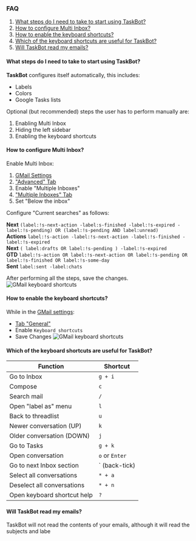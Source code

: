 ### FAQ
1. [What steps do I need to take to start using TaskBot?](/faq/#5)
2. [How to configure Multi Inbox?](/faq/#5)
3. [How to enable the keyboard shortcuts?](/faq/#5)
4. [Which of the keyboard shortcuts are useful for TaskBot?](/faq/#5)
5. [Will TaskBot read my emails?](/faq/#5)

#### What steps do I need to take to start using TaskBot?
**TaskBot** configures itself automatically, this includes:
* Labels
* Colors
* Google Tasks lists

Optional (but recommended) steps the user has to perform manually are:
1. Enabling Multi Inbox
2. Hiding the left sidebar
3. Enabling the keyboard shortcuts

#### How to configure Multi Inbox?
Enable Multi Inbox:
1.  [GMail Settings](https://mail.google.com/mail/u/0/#settings/general)
2.  ["Advanced" Tab](https://mail.google.com/mail/u/0/#settings/labs)
3.  Enable "Multiple Inboxes"
4.  ["Multiple Inboxes" Tab](https://mail.google.com/mail/u/0/#settings/lighttlist)
5.  Set "Below the inbox"

Configure "Current searches" as follows:

**Next** `(label:!s-next-action -label:s-finished -label:!s-expired -label:!s-pending) OR (label:!s-pending AND label:unread)`<br>
**Actions**  `label:!s-action -label:!s-next-action -label:!s-finished -label:!s-expired`<br>
**Next**  `( label:drafts OR label:!s-pending ) -label:!s-expired`<br>
**GTD**  `label:!s-action OR label:!s-next-action OR label:!s-pending OR label:!s-finished OR label:!s-some-day`<br>
**Sent**  `label:sent -label:chats`

After performing all the steps, save the changes.
![GMail keyboard shortcuts](/static/images/gmail-multi-inbox.png)

#### How to enable the keyboard shortcuts?
While in the [GMail settings](https://mail.google.com/mail/u/0/#settings/general):
 - [Tab "General"](https://mail.google.com/mail/u/0/#settings/general)
 - Enable `Keyboard shortcuts`
 - Save Changes
![GMail keyboard shortcuts](/static/images/gmail-keyboard.png)

#### Which of the keyboard shortcuts are useful for TaskBot?

| Function | Shortcut |
|--|--|
| Go to Inbox | `g + i` |
| Compose | `c` |
| Search mail | `/` |
| Open "label as" menu | `l` |
| Back to threadlist | `u` |
| Newer conversation (UP) | `k` |
| Older conversation (DOWN) | `j` |
| Go to Tasks | `g + k` |
| Open conversation | `o` or `Enter` |
| Go to next Inbox section | ` (back-tick) |
| Select all conversations | `* + a` |
| Deselect all conversations | `* + n` |
| Open keyboard shortcut help | `?` |

#### Will TaskBot read my emails?
TaskBot will not read the contents of your emails, although it will read the subjects and labe
<!--stackedit_data:
eyJoaXN0b3J5IjpbLTIwODkyNDk5OTIsLTExMDIxNDYzMCwyNz
k4OTgwNywyMDIyNTg5NDEyLDE2MTQyMzU0MzAsMTE4NTQyMTUw
Ml19
-->